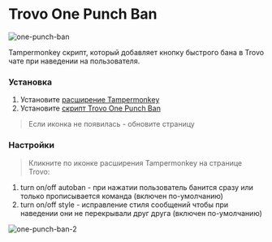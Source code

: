 # Trovo One Punch Ban
![one-punch-ban](https://user-images.githubusercontent.com/18613872/185503496-c7138f17-ccb2-4495-b94c-e978e29c69b2.png)

Tampermonkey скрипт, который добавляет кнопку быстрого бана в Trovo чате при наведении на пользователя.

### Установка
1. Установите [расширение Tampermonkey](https://www.tampermonkey.net/)
2. Установите [скрипт Trovo One Punch Ban](https://github.com/einarsnow/trovo-one-punch-ban/raw/main/trovo-one-punch-ban.user.js)
> Если иконка не появилась - обновите страницу

### Настройки
> Кликните по иконке расширения Tampermonkey на странице Trovo:
1. turn on/off autoban - при нажатии пользователь банится сразу или только прописывается команда (включен по-умолчанию)
2. turn on/off style - исправление стиля сообщений чтобы при наведении они не перекрывали друг друга (включен по-умолчанию)

![one-punch-ban-2](https://user-images.githubusercontent.com/18613872/185504184-c28ffb06-f48d-4dbd-9631-686bdf4d104c.png)
